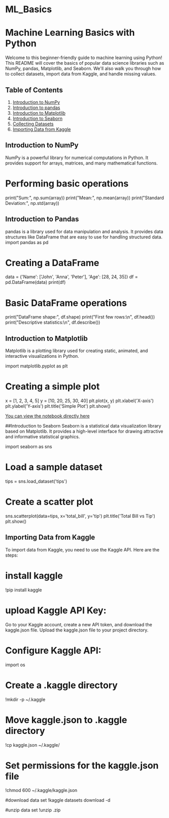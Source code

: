 # ML_Basics

# Machine Learning Basics with Python

Welcome to this beginner-friendly guide to machine learning using Python! This README will cover the basics of popular data science libraries such as NumPy, pandas, Matplotlib, and Seaborn. We'll also walk you through how to collect datasets, import data from Kaggle, and handle missing values.

## Table of Contents
1. [Introduction to NumPy](#introduction-to-numpy)
2. [Introduction to pandas](#introduction-to-pandas)
3. [Introduction to Matplotlib](#introduction-to-matplotlib)
4. [Introduction to Seaborn](#introduction-to-seaborn)
5. [Collecting Datasets](#collecting-datasets)
6. [Importing Data from Kaggle](#importing-data-from-kaggle)


## Introduction to NumPy

NumPy is a powerful library for numerical computations in Python. It provides support for arrays, matrices, and many mathematical functions.


# Performing basic operations
print("Sum:", np.sum(array))
print("Mean:", np.mean(array))
print("Standard Deviation:", np.std(array))

## Introduction to Pandas

pandas is a library used for data manipulation and analysis. It provides data structures like DataFrame that are easy to use for handling structured data.
import pandas as pd

# Creating a DataFrame
data = {'Name': ['John', 'Anna', 'Peter'], 'Age': [28, 24, 35]}
df = pd.DataFrame(data)
print(df)

# Basic DataFrame operations
print("DataFrame shape:", df.shape)
print("First few rows:\n", df.head())
print("Descriptive statistics:\n", df.describe())

## Introduction to Matplotlib
Matplotlib is a plotting library used for creating static, animated, and interactive visualizations in Python.

import matplotlib.pyplot as plt

# Creating a simple plot
x = [1, 2, 3, 4, 5]
y = [10, 20, 25, 30, 40]
plt.plot(x, y)
plt.xlabel('X-axis')
plt.ylabel('Y-axis')
plt.title('Simple Plot')
plt.show()

[You can view the notebook directly here](https://colab.research.google.com/github/Rashimanish/ML_Basics/blob/main/Matplotlib.ipynb)

##Introduction to Seaborn
Seaborn is a statistical data visualization library based on Matplotlib. It provides a high-level interface for drawing attractive and informative statistical graphics.

import seaborn as sns

# Load a sample dataset
tips = sns.load_dataset('tips')

# Create a scatter plot
sns.scatterplot(data=tips, x='total_bill', y='tip')
plt.title('Total Bill vs Tip')
plt.show()

## Importing Data from Kaggle
To import data from Kaggle, you need to use the Kaggle API. Here are the steps:

# install kaggle 
!pip install kaggle

# upload Kaggle API Key:

Go to your Kaggle account, create a new API token, and download the kaggle.json file.
Upload the kaggle.json file to your project directory.

# Configure Kaggle API:
import os
# Create a .kaggle directory
!mkdir -p ~/.kaggle
# Move kaggle.json to .kaggle directory
!cp kaggle.json ~/.kaggle/
# Set permissions for the kaggle.json file
!chmod 600 ~/.kaggle/kaggle.json

#download data set
!kaggle datasets download -d <dataset-identifier>

#unzip data set
!unzip <dataset-file>.zip
